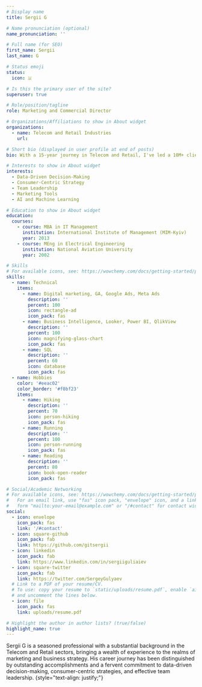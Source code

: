 ```yaml
---
# Display name
title: Sergii G

# Name pronunciation (optional)
name_pronunciation: ''

# Full name (for SEO)
first_name: Sergii
last_name: G

# Status emoji
status:
  icon: 🇺

# Is this the primary user of the site?
superuser: true

# Role/position/tagline
role: Marketing and Commercial Director

# Organizations/Affiliations to show in About widget
organizations:
  - name: Telecom and Retail Industries
    url: 

# Short bio (displayed in user profile at end of posts)
bio: With a 15-year journey in Telecom and Retail, I've led a 10M+ client base and driven over USD 400M+ in revenue. My passion for pioneering B2C and B2B strategies has guided dedicated teams to consistently exceed market expectations. Specializing in diverse marketing facets, including strategy, digital and offline marketing, CRM, pricing, and business intelligence, I'm on a mission to turn challenges into opportunities and maintain my career's fervor from day one.

# Interests to show in About widget
interests:
  - Data-Driven Decision-Making
  - Consumer-Centric Strategy
  - Team Leadership
  - Marketing Tools
  - AI and Machine Learning

# Education to show in About widget
education:
  courses:
    - course: MBA in IT Management
      institution: International Institute of Management (MIM-Kyiv)
      year: 2013
    - course: MEng in Electrical Engineering
      institution: National Aviation University
      year: 2002

# Skills
# For available icons, see: https://wowchemy.com/docs/getting-started/page-builder/#icons
skills:
  - name: Technical
    items:
      - name: Digital marketing, GA, Google Ads, Meta Ads
        description: ''
        percent: 100
        icon: rectangle-ad
        icon_pack: fas
      - name: Business Intelligence, Looker, Power BI, QlikView
        description: ''
        percent: 100
        icon: magnifying-glass-chart
        icon_pack: fas
      - name: SQL
        description: ''
        percent: 60
        icon: database
        icon_pack: fas
  - name: Hobbies
    color: '#eeac02'
    color_border: '#f0bf23'
    items:
      - name: Hiking
        description: ''
        percent: 70
        icon: person-hiking
        icon_pack: fas
      - name: Running
        description: ''
        percent: 100
        icon: person-running
        icon_pack: fas
      - name: Reading
        description: ''
        percent: 80
        icon: book-open-reader
        icon_pack: fas

# Social/Academic Networking
# For available icons, see: https://wowchemy.com/docs/getting-started/page-builder/#icons
#   For an email link, use "fas" icon pack, "envelope" icon, and a link in the
#   form "mailto:your-email@example.com" or "/#contact" for contact widget.
social:
  - icon: envelope
    icon_pack: fas
    link: '/#contact'
  - icon: square-github
    icon_pack: fab
    link: https://github.com/gitsergii
  - icon: linkedin
    icon_pack: fab
    link: https://www.linkedin.com/in/sergiiguliaiev
  - icon: square-twitter
    icon_pack: fab
    link: https://twitter.com/SergeyGulyaev
  # Link to a PDF of your resume/CV.
  # To use: copy your resume to `static/uploads/resume.pdf`, enable `ai` icons in `params.yaml`,
  # and uncomment the lines below.
  - icon: file
    icon_pack: fas
    link: uploads/resume.pdf

# Highlight the author in author lists? (true/false)
highlight_name: true
---
```


Sergii G is a seasoned professional with a substantial background in the Telecom and Retail sectors, bringing a wealth of experience to the realms of marketing and business strategy. His career journey has been distinguished by outstanding accomplishments and a fervent commitment to data-driven decision-making, consumer-centric strategies, and effective team leadership.
{style="text-align: justify;"}
